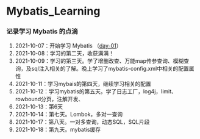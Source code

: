 # Mybatis_Learning
### 记录学习 Mybatis 的点滴

1. 2021-10-07：开始学习 Mybatis （[day-01](https://github.com/HildaM/Mybatis_Learning/tree/master/mybatis-01-Starting)）
2. 2021-10-08：学习的第二天，收获满满！
3. 2021-10-09：学习的第三天。学了增删改查、万能map传参查询、模糊查询，及sql注入相关的了解。晚上学习了mybatis-config.xml中相关的配置属性
4. 2021-10-11：学习mybais的第四天，继续学习相关的配置
5. 2021-10-12：学习mybatis的第五天。学了日志工厂，log4j，limit、rowbound分页，注解开发、
6. 2021-10-13：第6天
7. 2021-10-14：第七天。Lombok，多对一查询
8. 2021-10-17：第八天。一对多查询，动态SQL，SQL片段
9. 2021-10-18：第九天。mybatis缓存
